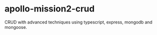 # apollo-mission2-crud
CRUD with advanced techniques using typescript, express, mongodb and mongoose.
